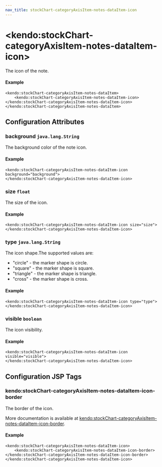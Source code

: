 ```yaml
---
nav_title: stockChart-categoryAxisItem-notes-dataItem-icon
---
```


# \<kendo:stockChart-categoryAxisItem-notes-dataItem-icon\>

The icon of the note.

#### Example
    <kendo:stockChart-categoryAxisItem-notes-dataItem>
        <kendo:stockChart-categoryAxisItem-notes-dataItem-icon></kendo:stockChart-categoryAxisItem-notes-dataItem-icon>
    </kendo:stockChart-categoryAxisItem-notes-dataItem>

## Configuration Attributes

### background `java.lang.String`

The background color of the note icon.

#### Example
    <kendo:stockChart-categoryAxisItem-notes-dataItem-icon background="background">
    </kendo:stockChart-categoryAxisItem-notes-dataItem-icon>

### size `float`

The size of the icon.

#### Example
    <kendo:stockChart-categoryAxisItem-notes-dataItem-icon size="size">
    </kendo:stockChart-categoryAxisItem-notes-dataItem-icon>

### type `java.lang.String`

The icon shape.The supported values are:
* "circle" - the marker shape is circle.
* "square" - the marker shape is square.
* "triangle" - the marker shape is triangle.
* "cross" - the marker shape is cross.

#### Example
    <kendo:stockChart-categoryAxisItem-notes-dataItem-icon type="type">
    </kendo:stockChart-categoryAxisItem-notes-dataItem-icon>

### visible `boolean`

The icon visibility.

#### Example
    <kendo:stockChart-categoryAxisItem-notes-dataItem-icon visible="visible">
    </kendo:stockChart-categoryAxisItem-notes-dataItem-icon>


##  Configuration JSP Tags

### kendo:stockChart-categoryAxisItem-notes-dataItem-icon-border

The border of the icon.

More documentation is available at [kendo:stockChart-categoryAxisItem-notes-dataItem-icon-border](/api/wrappers/jsp/stockchart/categoryaxisitem-notes-dataitem-icon-border).

#### Example

    <kendo:stockChart-categoryAxisItem-notes-dataItem-icon>
        <kendo:stockChart-categoryAxisItem-notes-dataItem-icon-border></kendo:stockChart-categoryAxisItem-notes-dataItem-icon-border>
    </kendo:stockChart-categoryAxisItem-notes-dataItem-icon>

